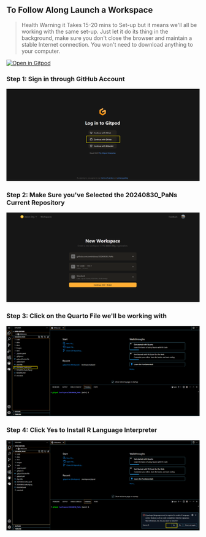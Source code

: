 ## To Follow Along Launch a Workspace

> Health Warning it Takes 15-20 mins to Set-up but it means we'll all be working with the same set-up. Just let it do its thing in the background, make sure you don't close the browser and maintain a stable Internet connection. You won't need to download anything to your computer.

[![Open in Gitpod](https://gitpod.io/button/open-in-gitpod.svg)](https://gitpod.io/#github.com/omiridoue/20240830_PaNs)

### Step 1: Sign in through GitHub Account

![alt text](images/step1.png)

### Step 2: Make Sure you've Selected the 20240830_PaNs Current Repository

![alt text](images/step2.png)

### Step 3: Click on the Quarto File we'll be working with
![alt text](images/step3.png)

### Step 4: Click Yes to Install R Language Interpreter

![alt text](images/step4.png)